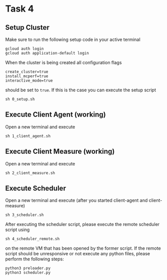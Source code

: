 # Task 4
## Setup Cluster
Make sure to run the following setup code in your active terminal
```
gcloud auth login
gcloud auth application-default login
```

When the cluster is being created all configuration flags
```
create_cluster=true
install_mcperf=true
interactive_mode=true
```
should be set to ``true``. If this is the case you can execute the setup script
```
sh 0_setup.sh
```

## Execute Client Agent (working)
Open a new terminal and execute
```
sh 1_client_agent.sh
```
## Execute Client Measure (working)
Open a new terminal and execute
```
sh 2_client_measure.sh
```

## Execute Scheduler
Open a new terminal and execute (after you started client-agent and client-measure)
```
sh 3_scheduler.sh
```
After executing the scheduler script, please execute the remote scheduler script using
```
sh 4_scheduler_remote.sh
```
on the remote VM that has been opened by the former script. If the remote script should be unresponsive or not execute any python files, please perform the following steps:
```
python3 preloader.py
python3 scheduler.py
```
